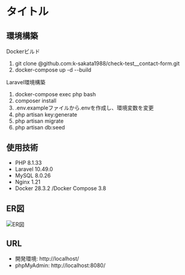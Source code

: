 # タイトル

## 環境構築
Dockerビルド
1. git clone @github.com:k-sakata1988/check-test__contact-form.git
2. docker-compose up -d --build

Laravel環境構築
1. docker-compose exec php bash
2. composer install
3. .env.exampleファイルから.envを作成し、環境変数を変更
4. php artisan key:generate
5. php artisan migrate
6. php artisan db:seed

## 使用技術
- PHP 8.1.33
- Laravel 10.49.0
- MySQL 8.0.26
- Nginx 1.21
- Docker 28.3.2 /Docker Compose 3.8

## ER図
![ER図]()

## URL
- 開発環境: http://localhost/
- phpMyAdmin: http://localhost:8080/